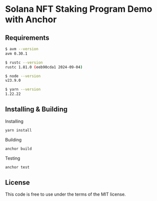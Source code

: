 # Solana NFT Staking Program Demo with Anchor

## Requirements

```bash
$ avm --version
avm 0.30.1

$ rustc --version
rustc 1.81.0 (eeb90cda1 2024-09-04)

$ node --version
v23.9.0

$ yarn --version
1.22.22
```

## Installing & Building

Installing

```bash
yarn install
```

Building

```bash
anchor build
```

Testing

```bash
anchor test
```

## License

This code is free to use under the terms of the MIT license.
